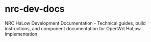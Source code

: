 # nrc-dev-docs
NRC HaLow Development Documentation - Technical guides, build instructions, and component documentation for OpenWrt HaLow implementation

